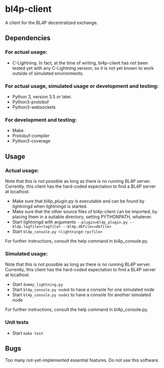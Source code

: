 # bl4p-client
A client for the BL4P decentralized exchange.

## Dependencies

### For actual usage:

* C-Lightning. In fact, at the time of writing, bl4p-client has not been tested
yet with any C-Lightning version, so it is not yet known to work outside of
simulated environments.

### For actual usage, simulated usage or development and testing:

* Python 3, version 3.5 or later.
* Python3-protobuf
* Python3-websockets

### For development and testing:

* Make
* Protobuf-compiler
* Python3-coverage

## Usage

### Actual usage:

Note that this is not possible as long as there is no running BL4P server.
Currently, this client has the hard-coded expectation to find a BL4P server at
localhost.

* Make sure that bl4p_plugin.py is executable and can be found by lightningd
when lightningd is started.
* Make sure that the other source files of bl4p-client can be imported, by
placing them in a suitable directory, setting PYTHONPATH, whatever.
* Start lightningd with arguments `--plugin=bl4p_plugin.py --bl4p.logfile=<logfile> --bl4p.dbfile=<dbfile>`
* Start `bl4p_console.py <lightningd-rpcfile>`

For further instructions, consult the help command in bl4p_console.py.

### Simulated usage:

Note that this is not possible as long as there is no running BL4P server.
Currently, this client has the hard-coded expectation to find a BL4P server at
localhost.

* Start `dummy_lightning.py`
* Start `bl4p_console.py node0` to have a console for one simulated node
* Start `bl4p_console.py node1` to have a console for another simulated node

For further instructions, consult the help command in bl4p_console.py.

### Unit tests

* Start `make test`

## Bugs
Too many not-yet-implemented essential features. Do not use this software.

